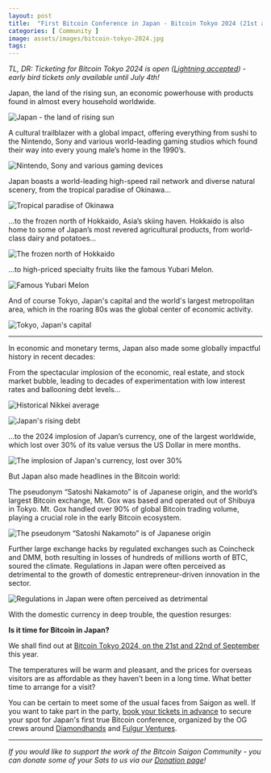 ```yaml
---
layout: post
title:  "First Bitcoin Conference in Japan - Bitcoin Tokyo 2024 (21st and 22nd of September 2024)"
categories: [ Community ]
image: assets/images/bitcoin-tokyo-2024.jpg
tags: 
---
```

_TL, DR: Ticketing for Bitcoin Tokyo 2024 is open ([Lightning accepted](https://bitcoinconference.tokyo/en/)) - early bird tickets only available until July 4th!_

Japan, the land of the rising sun, an economic powerhouse with products found in almost every household worldwide.

![Japan - the land of rising sun](/assets/images/bitcoin-tokyo-2024-5.jpg)

A cultural trailblazer with a global impact, offering everything from sushi to the Nintendo, Sony and various world-leading gaming studios which found their way into every young male’s home in the 1990’s. 

![Nintendo, Sony and various gaming devices](/assets/images/bitcoin-tokyo-2024-3.jpg)

Japan boasts a world-leading high-speed rail network and diverse natural scenery, from the tropical paradise of Okinawa… 

![Tropical paradise of Okinawa](/assets/images/bitcoin-tokyo-2024-11.jpg)

…to the frozen north of Hokkaido, Asia’s skiing haven. Hokkaido is also home to some of Japan’s most revered agricultural products, from world-class dairy and potatoes… 

![The frozen north of Hokkaido](/assets/images/bitcoin-tokyo-2024-6.jpg)

…to high-priced specialty fruits like the famous Yubari Melon.

![Famous Yubari Melon](/assets/images/bitcoin-tokyo-2024-7.jpg)

And of course Tokyo, Japan's capital and the world's largest metropolitan area, which in the roaring 80s was the global center of economic activity.

![Tokyo, Japan's capital](/assets/images/bitcoin-tokyo-2024-1.jpg)

---

In economic and monetary terms, Japan also made some globally impactful history in recent decades:

From the spectacular implosion of the economic, real estate, and stock market bubble, leading to decades of experimentation with low interest rates and ballooning debt levels…

![Historical Nikkei average](/assets/images/bitcoin-tokyo-2024-8.jpg)

![Japan's rising debt](/assets/images/bitcoin-tokyo-2024-4.jpg)

…to the 2024 implosion of Japan’s currency, one of the largest worldwide, which lost over 30% of its value versus the US Dollar in mere months.

![The implosion of Japan's currency, lost over 30%](/assets/images/bitcoin-tokyo-2024-9.jpg)

But Japan also made headlines in the Bitcoin world:

The pseudonym “Satoshi Nakamoto” is of Japanese origin, and the world’s largest Bitcoin exchange, Mt. Gox was based and operated out of Shibuya in Tokyo. Mt. Gox handled over 90% of global Bitcoin trading volume, playing a crucial role in the early Bitcoin ecosystem.

![The pseudonym “Satoshi Nakamoto” is of Japanese origin](/assets/images/bitcoin-tokyo-2024-2.jpg)

Further large exchange hacks by regulated exchanges such as Coincheck and DMM, both resulting in losses of hundreds of millions worth of BTC, soured the climate. Regulations in Japan were often perceived as detrimental to the growth of domestic entrepreneur-driven innovation in the sector.

![Regulations in Japan were often perceived as detrimental](/assets/images/bitcoin-tokyo-2024-10.jpg)

With the domestic currency in deep trouble, the question resurges: 

**Is it time for Bitcoin in Japan?**

We shall find out at [Bitcoin Tokyo 2024, on the 21st and 22nd of September](https://bitcoinconference.tokyo/en/) this year. 

The temperatures will be warm and pleasant, and the prices for overseas visitors are as affordable as they haven’t been in a long time. What better time to arrange for a visit?

You can be certain to meet some of the usual faces from Saigon as well. If you want to take part in the party, [book your tickets in advance](https://bitcoinconference.tokyo/en/) to secure your spot for Japan's first true Bitcoin conference, organized by the OG crews around [Diamondhands](https://diamondhands.technology/) and [Fulgur Ventures](https://fulgur.ventures/).

---

*If you would like to support the work of the Bitcoin Saigon Community - you can donate some of your Sats to us via our [Donation page](https://bitcoinsaigon.org/donate-satoshis)!*